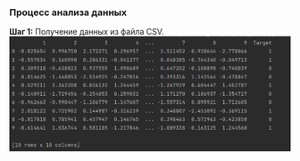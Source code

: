 ### Процесс анализа данных

**Шаг 1:** Получение данных из файла CSV.
![img.png](../../../../../media/st-1/4.%20Linear%20models%20part%202/LM-task-4/img.png)